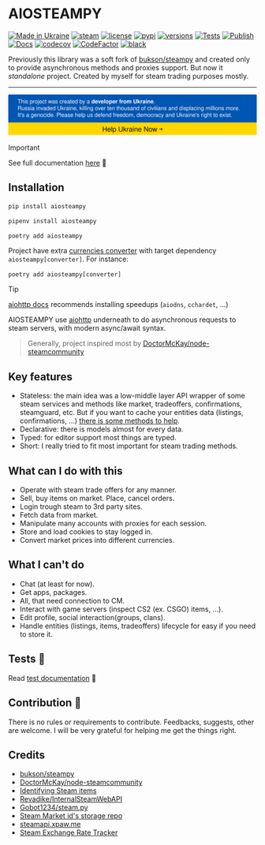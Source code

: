 <!--header-start-->

# AIOSTEAMPY

[![Made in Ukraine](https://img.shields.io/badge/made_in-ukraine-ffd700.svg?labelColor=0057b7)](https://stand-with-ukraine.pp.ua)
[![steam](https://shields.io/badge/steam-1b2838?logo=steam)](https://store.steampowered.com/)
[![license](https://img.shields.io/github/license/somespecialone/aiosteampy)](https://github.com/somespecialone/aiosteampy/blob/master/LICENSE)
[![pypi](https://img.shields.io/pypi/v/aiosteampy)](https://pypi.org/project/aiosteampy)
[![versions](https://img.shields.io/pypi/pyversions/aiosteampy)](https://pypi.org/project/aiosteampy)
[![Tests](https://github.com/somespecialone/aiosteampy/actions/workflows/tests.yml/badge.svg)](https://github.com/somespecialone/aiosteampy/actions/workflows/tests.yml)
[![Publish](https://github.com/somespecialone/aiosteampy/actions/workflows/publish.yml/badge.svg)](https://github.com/somespecialone/aiosteampy/actions/workflows/publish.yml)
[![Docs](https://github.com/somespecialone/aiosteampy/actions/workflows/docs.yml/badge.svg)](https://github.com/somespecialone/aiosteampy/actions/workflows/docs.yml)
[![codecov](https://codecov.io/gh/somespecialone/aiosteampy/branch/master/graph/badge.svg?token=SP7EQKPIQ3)](https://codecov.io/gh/somespecialone/aiosteampy)
[![CodeFactor](https://www.codefactor.io/repository/github/somespecialone/aiosteampy/badge)](https://www.codefactor.io/repository/github/somespecialone/aiosteampy)
[![black](https://img.shields.io/badge/code%20style-black-000000.svg)](https://github.com/psf/black)

Previously this library was a soft fork of [bukson/steampy](https://github.com/bukson/steampy) and created only to
provide asynchronous methods and proxies support.
But now it _standalone_ project. Created by myself for steam trading purposes mostly.

---

[![Stand With Ukraine](https://raw.githubusercontent.com/vshymanskyy/StandWithUkraine/main/banner-direct-single.svg)](https://stand-with-ukraine.pp.ua)

<!--header-end-->

> [!IMPORTANT]
> See full documentation [here](https://aiosteampy.somespecial.one/) 📖

<!--install-start-->

## Installation

```shell
pip install aiosteampy
```

```shell
pipenv install aiosteampy
```

```shell
poetry add aiosteampy
```

Project have extra [currencies converter](https://aiosteampy.somespecial.one/ext/converter/) with
target dependency `aiosteampy[converter]`. For instance:

```shell
poetry add aiosteampy[converter]
```

<!--install-end-->

> [!TIP]
> [aiohttp docs](https://docs.aiohttp.org/en/stable/#installing-all-speedups-in-one-command) recommends installing speedups (`aiodns`, `cchardet`, ...)

<!--intro-start-->

AIOSTEAMPY use [aiohttp](https://github.com/aio-libs/aiohttp) underneath to do asynchronous requests to steam servers,
with modern async/await syntax.

> Generally, project inspired most
> by [DoctorMcKay/node-steamcommunity](https://github.com/DoctorMcKay/node-steamcommunity)

## Key features

- Stateless: the main idea was a low-middle layer API wrapper of some steam services and methods like market,
  tradeoffers, confirmations, steamguard, etc. But if you want to cache your entities data (listings, confirmations,
  ...) [there is some methods to help](https://aiosteampy.somespecial.one/examples/states/).
- Declarative: there is models almost for every data.
- Typed: for editor support most things are typed.
- Short: I really tried to fit most important for steam trading methods.

## What can I do with this

- Operate with steam trade offers for any manner.
- Sell, buy items on market. Place, cancel orders.
- Login trough steam to 3rd party sites.
- Fetch data from market.
- Manipulate many accounts with proxies for each session.
- Store and load cookies to stay logged in.
- Convert market prices into different currencies.

## What I can't do

- Chat (at least for now).
- Get apps, packages.
- All, that need connection to CM.
- Interact with game servers (inspect CS2 (ex. CSGO) items, ...).
- Edit profile, social interaction(groups, clans).
- Handle entities (listings, items, tradeoffers) lifecycle for easy if you need to store it.

<!--intro-end-->

## Tests 🧪

Read [test documentation](https://aiosteampy.somespecial.one/tests/) 📖

<!--footer-start-->

## Contribution 💛

There is no rules or requirements to contribute. Feedbacks, suggests, other are welcome.
I will be very grateful for helping me get the things right.

## Credits

- [bukson/steampy](https://github.com/bukson/steampy)
- [DoctorMcKay/node-steamcommunity](https://github.com/DoctorMcKay/node-steamcommunity)
- [Identifying Steam items](https://dev.doctormckay.com/topic/332-identifying-steam-items/)
- [Revadike/InternalSteamWebAPI](https://github.com/Revadike/InternalSteamWebAPI)
- [Gobot1234/steam.py](https://github.com/Gobot1234/steam.py)
- [Steam Market id's storage repo](https://github.com/somespecialone/steam-item-name-ids)
- [steamapi.xpaw.me](https://steamapi.xpaw.me/)
- [Steam Exchange Rate Tracker](https://github.com/somespecialone/sert)

<!--footer-end-->
